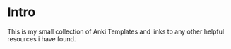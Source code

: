 # Intro
This is my small collection of Anki Templates and links to any other helpful resources i have found.